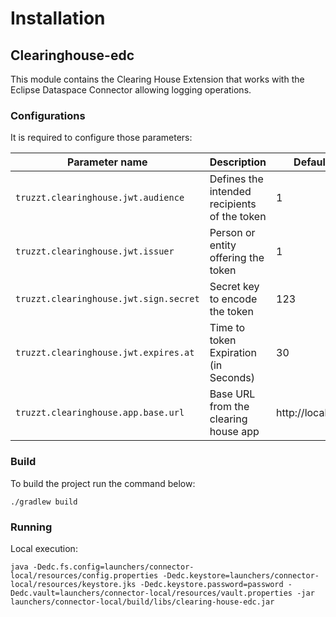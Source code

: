 # Installation

## Clearinghouse-edc
This module contains the Clearing House Extension that works with the Eclipse Dataspace Connector
allowing logging operations.

### Configurations
It is required to configure those parameters:

| Parameter name                         | Description                                  | Default value          |
|----------------------------------------|----------------------------------------------|------------------------|
| `truzzt.clearinghouse.jwt.audience`    | Defines the intended recipients of the token | 1                      |
| `truzzt.clearinghouse.jwt.issuer`      | Person or entity offering the token          | 1                      |
| `truzzt.clearinghouse.jwt.sign.secret` | Secret key to encode the token               | 123                    |
| `truzzt.clearinghouse.jwt.expires.at`  | Time to token Expiration (in Seconds)        | 30                     |
| `truzzt.clearinghouse.app.base.url`    | Base URL from the clearing house app         | http://localhost:8000  |

### Build
To build the project run the command below:

    ./gradlew build


### Running
Local execution:

    java -Dedc.fs.config=launchers/connector-local/resources/config.properties -Dedc.keystore=launchers/connector-local/resources/keystore.jks -Dedc.keystore.password=password -Dedc.vault=launchers/connector-local/resources/vault.properties -jar launchers/connector-local/build/libs/clearing-house-edc.jar
